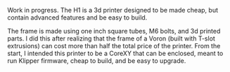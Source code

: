 Work in progress.
The H1 is a 3d printer designed to be made cheap, but contain advanced features and be easy to build.

The frame is made using one inch square tubes, M6 bolts, and 3d printed parts. I did this after realizing that the frame of a Voron (built with T-slot extrusions) can cost more than half the total price of the printer. 
From the start, I intended this printer to be a CoreXY that can be enclosed, meant to run Klipper firmware, cheap to build, and be easy to upgrade.
